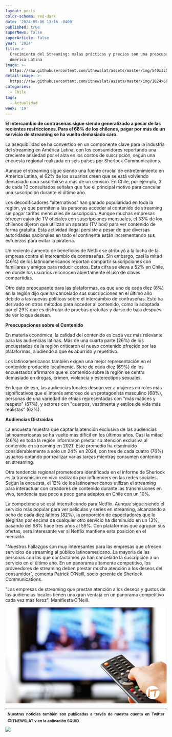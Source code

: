 ```yaml
---
layout: posts
color-schema: red-dark
date: '2024-05-06 13:16 -0400'
published: true
superNews: false
superArticle: false
year: '2024'
title: >-
  Crecimiento del Streaming: malas prácticas y precios son una preocupación en
  América Latina
image: >-
  https://raw.githubusercontent.com/itnewslat/assets/master/img/540x320/Television-digitalp.jpg
detail-image: >-
  https://raw.githubusercontent.com/itnewslat/assets/master/img/1024x680/Television-digitalg.jpg
categories:
  - Chile
tags:
  - Actualidad
week: '19'
---
```

**El intercambio de contraseñas sigue siendo generalizado a pesar de las recientes restricciones. Para el 68% de los chilenos, pagar por más de un servicio de streaming se ha vuelto demasiado caro.**

La asequibilidad se ha convertido en un componente clave para la industria del streaming en América Latina, con los consumidores reportando una creciente ansiedad por el alza en los costos de suscripción, según una encuesta regional realizada en seis países por Sherlock Communications.

Aunque el streaming sigue siendo una fuente crucial de entretenimiento en América Latina, el 62% de los usuarios creen que se está volviendo demasiado caro suscribirse a más de un servicio. En Chile, por ejemplo, 3 de cada 10 consultados señalan que fue el principal motivo para cancelar una suscripción durante el último año.

Los decodificadores “alternativos” han ganado popularidad en toda la región, ya que permiten a las personas acceder al contenido de streaming sin pagar tarifas mensuales de suscripción. Aunque muchas empresas ofrecen cajas de TV oficiales con suscripciones mensuales, el 33% de los chilenos dijeron que utilizan un aparato (TV box) para ver contenido de forma gratuita. Esta actividad ilegal persiste a pesar de que diversas autoridades nacionales en todo el continente están incrementando sus esfuerzos para evitar la piratería.

Un reciente aumento de beneficios de Netflix se atribuyó a la lucha de la empresa contra el intercambio de contraseñas. Sin embargo, casi la mitad (46%) de los latinoamericanos reportan compartir suscripciones con familiares y amigos para reducir costos. Esta cifra se eleva a 52% en Chile, en donde los usuarios reconocen abiertamente el uso de claves compartidas.

Otro dato preocupante para las plataformas, es que uno de cada diez (8%) en la región dijo que ha cancelado sus suscripciones en el último año debido a las nuevas políticas sobre el intercambio de contraseñas. Esto ha derivado en otros métodos para acceder al contenido, como la adoptada por el 29% que es disfrutar de pruebas gratuitas y darse de baja después de ver lo que desean.

**Preocupaciones sobre el Contenido**

En materia económica, la calidad del contenido es cada vez más relevante para las audiencias latinas. Más de una cuarta parte (26%) de los encuestados de la región criticaron el nuevo contenido ofrecido por las plataformas, aludiendo a que es aburrido y repetitivo.

Los latinoamericanos también exigen una mejor representación en el contenido producido localmente. Siete de cada diez (69%) de los encuestados afirmaron que el contenido sobre la región se centra demasiado en drogas, crimen, violencia y estereotipos sexuales.

En lugar de eso, las audiencias locales desean ver a mujeres en roles más significativos que el interés amoroso de un protagonista masculino (68%), personas de una variedad de etnias representadas con "más matices y respeto" (67%), y actores con "cuerpos, vestimenta y estilos de vida más realistas" (62%).

**Audiencias Distraídas**

La encuesta muestra que captar la atención exclusiva de las audiencias latinoamericanas se ha vuelto más difícil en los últimos años. Casi la mitad (46%) en toda la región informaron prestar su atención exclusiva al contenido en streaming en 2021. Este promedio ha disminuido considerablemente a solo un 24% en 2024, con tres de cada cuatro (76%) usuarios optando por realizar varias tareas mientras consumen contenido en streaming.

Otra tendencia regional prometedora identificada en el informe de Sherlock es la transmisión en vivo realizada por influencers en las redes sociales. Según la encuesta, el 12% de los latinoamericanos utilizan el streaming para interactuar con creadores de contenido durante las transmisiones en vivo, tendencia que poco a poco gana adeptos en Chile con un 10%.

La competencia se está intensificando para Netflix. Aunque sigue siendo el servicio más popular para ver películas y series en streaming, alcanzando a ocho de cada diez latinos (82%), la proporción de espectadores que lo elegirían por encima de cualquier otro servicio ha disminuido en un 13%, pasando del 68% hace tres años al 59%. Con plataformas que agrupan sus ofertas, será interesante ver si Netflix mantiene esta posición en el mercado.

"Nuestros hallazgos son muy interesantes para las empresas que ofrecen servicios de streaming al público latinoamericano. La mayoría de las personas con las que contactamos ya han cancelado la suscripción a un servicio en el último año. En un panorama altamente competitivo, los proveedores de streaming deben prestar mucha atención a los deseos del consumidor", comenta Patrick O'Neill, socio gerente de Sherlock Communications.

"Las empresas de streaming que prestan atención a los deseos y gustos de las audiencias locales tienen una gran ventaja en un panorama competitivo cada vez más feroz". Manifiesta O’Neill.

![](https://raw.githubusercontent.com/itnewslat/assets/master/img/540x320/Television-digitalp.jpg)

<table style="height: 42px;" width="569">
<tbody>
<tr>
<td style="text-align: justify;"><sub><strong>Nuestras noticias también son publicadas a través de nuestra cuenta en Twitter <a href="https://twitter.com/itnewslat?lang=es">@ITNEWSLAT</a> y en la aplicación <a href="https://squidapp.co/en/">SQUID</a></strong></sub></td>
</tr>
</tbody>
</table>

<img src="https://tracker.metricool.com/c3po.jpg?hash=56f88a41e39ab42c063cc51676587a04"/>
